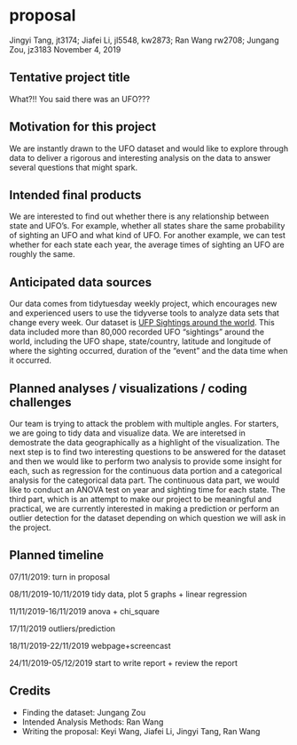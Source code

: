 proposal
================
Jingyi Tang, jt3174; Jiafei Li, jl5548, kw2873; Ran Wang rw2708; Jungang
Zou, jz3183
November 4, 2019

## Tentative project title

What?\!\! You said there was an UFO???

## Motivation for this project

We are instantly drawn to the UFO dataset and would like to explore
through data to deliver a rigorous and interesting analysis on the data
to answer several questions that might spark.

## Intended final products

We are interested to find out whether there is any relationship between
state and UFO’s. For example, whether all states share the same
probability of sighting an UFO and what kind of UFO. For another
example, we can test whether for each state each year, the average times
of sighting an UFO are roughly the same.

## Anticipated data sources

Our data comes from tidytuesday weekly project, which encourages new and
experienced users to use the tidyverse tools to analyze data sets that
change every week. Our dataset is [UFP Sightings around the
world](https://github.com/rfordatascience/tidytuesday/tree/master/data/2019/2019-06-25).
This data included more than 80,000 recorded UFO “sightings” around the
world, including the UFO shape, state/country, latitude and longitude of
where the sighting occurred, duration of the “event” and the data time
when it occurred.

## Planned analyses / visualizations / coding challenges

Our team is trying to attack the problem with multiple angles. For
starters, we are going to tidy data and visualize data. We are
interetsed in demostrate the data geographically as a highlight of the
visualization. The next step is to find two interesting questions to be
answered for the dataset and then we would like to perform two analysis
to provide some insight for each, such as regression for the continuous
data portion and a categorical analysis for the categorical data part.
The continuous data part, we would like to conduct an ANOVA test on year
and sighting time for each state. The third part, which is an attempt to
make our project to be meaningful and practical, we are currently
interested in making a prediction or perform an outlier detection for
the dataset depending on which question we will ask in the project.

## Planned timeline

07/11/2019: turn in proposal

08/11/2019-10/11/2019 tidy data, plot 5 graphs + linear regression

11/11/2019-16/11/2019 anova + chi\_square

17/11/2019 outliers/prediction

18/11/2019-22/11/2019 webpage+screencast

24/11/2019-05/12/2019 start to write report + review the report

## Credits

  - Finding the dataset: Jungang Zou
  - Intended Analysis Methods: Ran Wang
  - Writing the proposal: Keyi Wang, Jiafei Li, Jingyi Tang, Ran Wang
